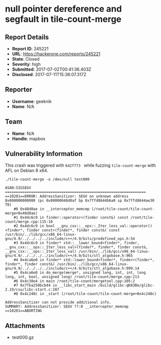 # null pointer dereference and segfault in tile-count-merge

## Report Details
- **Report ID**: 245221
- **URL**: https://hackerone.com/reports/245221
- **State**: Closed
- **Severity**: high
- **Submitted**: 2017-07-02T00:41:36.403Z
- **Disclosed**: 2017-07-11T15:36:07.317Z

## Reporter
- **Username**: geeknik
- **Name**: N/A

## Team
- **Name**: N/A
- **Handle**: mapbox

## Vulnerability Information
This crash was triggered with `642f773 ` while fuzzing `tile-count-merge` with AFL on Debian 8 x64.

`./tile-count-merge -o /dev/null test000`

```
ASAN:SIGSEGV
=================================================================
==10201==ERROR: AddressSanitizer: SEGV on unknown address 0x000000000000 (pc 0x00000048d0af bp 0x7ffd8644b6a0 sp 0x7ffd8644ae30 T0)
    #0 0x48d0ae in __interceptor_memcmp (/root/tile-count/tile-count-merge+0x48d0ae)
    #1 0x4dc6c9 in finder::operator<(finder const&) const /root/tile-count/merge.cpp:115:10
    #2 0x4dc6c9 in bool __gnu_cxx::__ops::_Iter_less_val::operator()<finder*, finder const>(finder*, finder const&) const /usr/bin/../lib/gcc/x86_64-linux-gnu/4.9/../../../../include/c++/4.9/bits/predefined_ops.h:54
    #3 0x4dc6c9 in finder* std::__lower_bound<finder*, finder, __gnu_cxx::__ops::_Iter_less_val>(finder*, finder*, finder const&, __gnu_cxx::__ops::_Iter_less_val) /usr/bin/../lib/gcc/x86_64-linux-gnu/4.9/../../../../include/c++/4.9/bits/stl_algobase.h:965
    #4 0x4ca6e0 in finder* std::lower_bound<finder*, finder>(finder*, finder*, finder const&) /usr/bin/../lib/gcc/x86_64-linux-gnu/4.9/../../../../include/c++/4.9/bits/stl_algobase.h:999:14
    #5 0x4ca6e0 in do_merge(merge*, unsigned long, int, int, long long, int, bool, unsigned long) /root/tile-count/merge.cpp:213
    #6 0x4c38e4 in main /root/tile-count/mergetool.cpp:105:2
    #7 0x7fba250bcb44 in __libc_start_main /build/glibc-qK83Be/glibc-2.19/csu/libc-start.c:287
    #8 0x4c248c in _start (/root/tile-count/tile-count-merge+0x4c248c)

AddressSanitizer can not provide additional info.
SUMMARY: AddressSanitizer: SEGV ??:0 __interceptor_memcmp
==10201==ABORTING
```

## Attachments
- test000.gz
